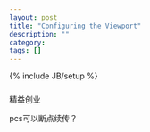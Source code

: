 ```yaml
---
layout: post
title: "Configuring the Viewport"
description: ""
category: 
tags: []
---
```

{% include JB/setup %}



###

精益创业

pcs可以断点续传？





































